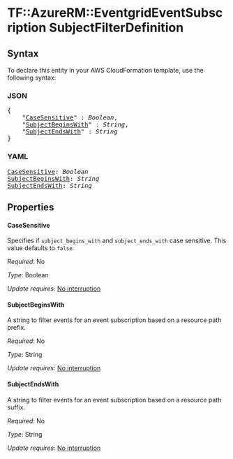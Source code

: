 # TF::AzureRM::EventgridEventSubscription SubjectFilterDefinition

## Syntax

To declare this entity in your AWS CloudFormation template, use the following syntax:

### JSON

<pre>
{
    "<a href="#casesensitive" title="CaseSensitive">CaseSensitive</a>" : <i>Boolean</i>,
    "<a href="#subjectbeginswith" title="SubjectBeginsWith">SubjectBeginsWith</a>" : <i>String</i>,
    "<a href="#subjectendswith" title="SubjectEndsWith">SubjectEndsWith</a>" : <i>String</i>
}
</pre>

### YAML

<pre>
<a href="#casesensitive" title="CaseSensitive">CaseSensitive</a>: <i>Boolean</i>
<a href="#subjectbeginswith" title="SubjectBeginsWith">SubjectBeginsWith</a>: <i>String</i>
<a href="#subjectendswith" title="SubjectEndsWith">SubjectEndsWith</a>: <i>String</i>
</pre>

## Properties

#### CaseSensitive

Specifies if `subject_begins_with` and `subject_ends_with` case sensitive. This value defaults to `false`.

_Required_: No

_Type_: Boolean

_Update requires_: [No interruption](https://docs.aws.amazon.com/AWSCloudFormation/latest/UserGuide/using-cfn-updating-stacks-update-behaviors.html#update-no-interrupt)

#### SubjectBeginsWith

A string to filter events for an event subscription based on a resource path prefix.

_Required_: No

_Type_: String

_Update requires_: [No interruption](https://docs.aws.amazon.com/AWSCloudFormation/latest/UserGuide/using-cfn-updating-stacks-update-behaviors.html#update-no-interrupt)

#### SubjectEndsWith

A string to filter events for an event subscription based on a resource path suffix.

_Required_: No

_Type_: String

_Update requires_: [No interruption](https://docs.aws.amazon.com/AWSCloudFormation/latest/UserGuide/using-cfn-updating-stacks-update-behaviors.html#update-no-interrupt)

